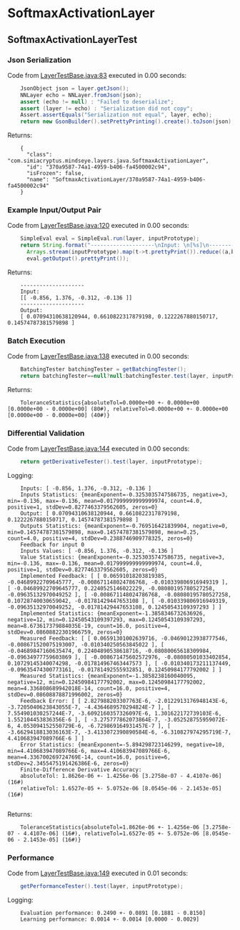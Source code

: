 # SoftmaxActivationLayer
## SoftmaxActivationLayerTest
### Json Serialization
Code from [LayerTestBase.java:83](../../../../../../../../MindsEye/src/test/java/com/simiacryptus/mindseye/layers/LayerTestBase.java#L83) executed in 0.00 seconds: 
```java
    JsonObject json = layer.getJson();
    NNLayer echo = NNLayer.fromJson(json);
    assert (echo != null) : "Failed to deserialize";
    assert (layer != echo) : "Serialization did not copy";
    Assert.assertEquals("Serialization not equal", layer, echo);
    return new GsonBuilder().setPrettyPrinting().create().toJson(json);
```

Returns: 

```
    {
      "class": "com.simiacryptus.mindseye.layers.java.SoftmaxActivationLayer",
      "id": "370a9587-74a1-4959-b406-fa4500002c94",
      "isFrozen": false,
      "name": "SoftmaxActivationLayer/370a9587-74a1-4959-b406-fa4500002c94"
    }
```



### Example Input/Output Pair
Code from [LayerTestBase.java:120](../../../../../../../../MindsEye/src/test/java/com/simiacryptus/mindseye/layers/LayerTestBase.java#L120) executed in 0.00 seconds: 
```java
    SimpleEval eval = SimpleEval.run(layer, inputPrototype);
    return String.format("--------------------\nInput: \n[%s]\n--------------------\nOutput: \n%s",
      Arrays.stream(inputPrototype).map(t->t.prettyPrint()).reduce((a,b)->a+",\n"+b).get(),
      eval.getOutput().prettyPrint());
```

Returns: 

```
    --------------------
    Input: 
    [[ -0.856, 1.376, -0.312, -0.136 ]]
    --------------------
    Output: 
    [ 0.07094310638120944, 0.6610822317879198, 0.1222267880150717, 0.14574787381579898 ]
```



### Batch Execution
Code from [LayerTestBase.java:138](../../../../../../../../MindsEye/src/test/java/com/simiacryptus/mindseye/layers/LayerTestBase.java#L138) executed in 0.00 seconds: 
```java
    BatchingTester batchingTester = getBatchingTester();
    return batchingTester==null?null:batchingTester.test(layer, inputPrototype);
```

Returns: 

```
    ToleranceStatistics{absoluteTol=0.0000e+00 +- 0.0000e+00 [0.0000e+00 - 0.0000e+00] (80#), relativeTol=0.0000e+00 +- 0.0000e+00 [0.0000e+00 - 0.0000e+00] (40#)}
```



### Differential Validation
Code from [LayerTestBase.java:144](../../../../../../../../MindsEye/src/test/java/com/simiacryptus/mindseye/layers/LayerTestBase.java#L144) executed in 0.00 seconds: 
```java
    return getDerivativeTester().test(layer, inputPrototype);
```
Logging: 
```
    Inputs: [ -0.856, 1.376, -0.312, -0.136 ]
    Inputs Statistics: {meanExponent=-0.3253035747586735, negative=3, min=-0.136, max=-0.136, mean=0.017999999999999974, count=4.0, positive=1, stdDev=0.8277463379562605, zeros=0}
    Output: [ 0.07094310638120944, 0.6610822317879198, 0.1222267880150717, 0.14574787381579898 ]
    Outputs Statistics: {meanExponent=-0.769516421839904, negative=0, min=0.14574787381579898, max=0.14574787381579898, mean=0.25, count=4.0, positive=4, stdDev=0.2388746909778325, zeros=0}
    Feedback for input 0
    Inputs Values: [ -0.856, 1.376, -0.312, -0.136 ]
    Value Statistics: {meanExponent=-0.3253035747586735, negative=3, min=-0.136, max=-0.136, mean=0.017999999999999974, count=4.0, positive=1, stdDev=0.8277463379562605, zeros=0}
    Implemented Feedback: [ [ 0.06591018203819385, -0.04689922709645777, -0.008671148024786768, -0.010339806916949319 ], [ -0.04689922709645777, 0.2240525146022229, -0.08080195780527258, -0.09635132970049252 ], [ -0.008671148024786768, -0.08080195780527258, 0.10728740030659042, -0.01781429447653108 ], [ -0.010339806916949319, -0.09635132970049252, -0.01781429447653108, 0.12450543109397293 ] ]
    Implemented Statistics: {meanExponent=-1.3858346732636926, negative=12, min=0.12450543109397293, max=0.12450543109397293, mean=8.673617379884035E-19, count=16.0, positive=4, stdDev=0.08608822301966759, zeros=0}
    Measured Feedback: [ [ 0.06591301002639716, -0.04690123938777546, -0.008671520075193007, -0.010340250563845022 ], [ -0.04689847160635474, 0.22404890538618716, -0.08080065618309984, -0.09634977759603869 ], [ -0.008671475602572976, -0.08080501033402854, 0.10729145340074298, -0.017814967463447573 ], [ -0.010340173211137449, -0.09635474300773161, -0.01781492555932851, 0.12450984177792002 ] ]
    Measured Statistics: {meanExponent=-1.3858238160040095, negative=12, min=0.12450984177792002, max=0.12450984177792002, mean=4.336808689942018E-14, count=16.0, positive=4, stdDev=0.08608878871996002, zeros=0}
    Feedback Error: [ [ 2.827988203307763E-6, -2.0122913176948143E-6, -3.7205040623843055E-7, -4.4364689570294824E-7 ], [ 7.554901030257244E-7, -3.6092160357326097E-6, 1.301622172739103E-6, 1.552104453836356E-6 ], [ -3.275777862073864E-7, -3.052528755959072E-6, 4.053094152550729E-6, -6.729869164931457E-7 ], [ -3.6629418813036163E-7, -3.4133072390890584E-6, -6.310827974295719E-7, 4.410683947089766E-6 ] ]
    Error Statistics: {meanExponent=-5.894298723146299, negative=10, min=4.410683947089766E-6, max=4.410683947089766E-6, mean=4.336700269724769E-14, count=16.0, positive=6, stdDev=2.3455475191426386E-6, zeros=0}
    Finite-Difference Derivative Accuracy:
    absoluteTol: 1.8626e-06 +- 1.4256e-06 [3.2758e-07 - 4.4107e-06] (16#)
    relativeTol: 1.6527e-05 +- 5.0752e-06 [8.0545e-06 - 2.1453e-05] (16#)
    
```

Returns: 

```
    ToleranceStatistics{absoluteTol=1.8626e-06 +- 1.4256e-06 [3.2758e-07 - 4.4107e-06] (16#), relativeTol=1.6527e-05 +- 5.0752e-06 [8.0545e-06 - 2.1453e-05] (16#)}
```



### Performance
Code from [LayerTestBase.java:149](../../../../../../../../MindsEye/src/test/java/com/simiacryptus/mindseye/layers/LayerTestBase.java#L149) executed in 0.01 seconds: 
```java
    getPerformanceTester().test(layer, inputPrototype);
```
Logging: 
```
    Evaluation performance: 0.2490 +- 0.0891 [0.1881 - 0.8150]
    Learning performance: 0.0014 +- 0.0014 [0.0000 - 0.0029]
    
```

